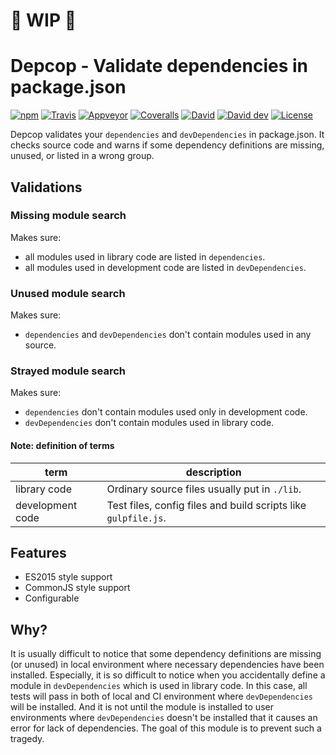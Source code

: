 # :construction: WIP :construction:

# Depcop - Validate dependencies in package.json

[![npm](https://img.shields.io/npm/v/node-depcop.svg)][npm-version]
[![Travis](https://img.shields.io/travis/ryym/node-depcop/master.svg)][travis-ci]
[![Appveyor](https://ci.appveyor.com/api/projects/status/geea51i0a86loy24/branch/master?svg=true)][appveyor]
[![Coveralls](https://img.shields.io/coveralls/ryym/node-depcop.svg)][coveralls]
[![David](https://img.shields.io/david/ryym/node-depcop.svg)][david]
[![David dev](https://img.shields.io/david/dev/ryym/node-depcop.svg)][david-dev]
[![License](http://img.shields.io/badge/license-MIT-blue.svg)](./LICENSE)

[npm-version]: https://www.npmjs.org/package/node-depcop
[travis-ci]: https://travis-ci.org/ryym/node-depcop
[appveyor]: https://ci.appveyor.com/project/ryym/node-depcop/branch/master
[coveralls]: https://coveralls.io/github/ryym/node-depcop?branch=master
[david]: https://david-dm.org/ryym/node-depcop
[david-dev]: https://david-dm.org/ryym/node-depcop#info=devDependencies

Depcop validates your `dependencies` and `devDependencies` in package.json.
It checks source code and warns if some dependency definitions are missing,
unused, or listed in a wrong group.

## Validations

### Missing module search

Makes sure:

* all modules used in library code are listed in `dependencies`.
* all modules used in development code are listed in `devDependencies`.

### Unused module search

Makes sure:

* `dependencies` and `devDependencies` don't contain modules used in any source.

### Strayed module search

Makes sure:

* `dependencies` don't contain modules used only in development code.
* `devDependencies` don't contain modules used in library code.

#### Note: definition of terms

| term | description |
| ---- | ----------- |
| library code     | Ordinary source files usually put in `./lib`. |
| development code | Test files, config files and build scripts like `gulpfile.js`. |

## Features

* ES2015 style support
* CommonJS style support
* Configurable

## Why?

It is usually difficult to notice that some dependency definitions are missing (or unused)
in local environment where necessary dependencies have been installed. Especially, it is
so difficult to notice when you accidentally define a module in `devDependencies` which is
used in library code. In this case, all tests will pass in both of local and CI environment
where `devDependencies` will be installed.
And it is not until the module is installed to user environments where
`devDependencies` doesn't be installed that it causes an error for lack of dependencies.
The goal of this module is to prevent such a tragedy.

